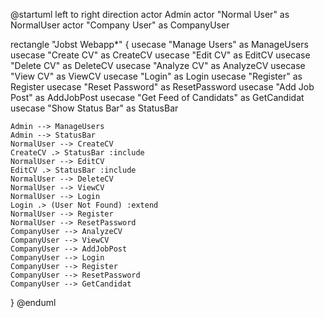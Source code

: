 @startuml
left to right direction
actor Admin
actor "Normal User" as NormalUser
actor "Company User" as CompanyUser

rectangle "Jobst Webapp*" {
    usecase "Manage Users" as ManageUsers
    usecase "Create CV" as CreateCV
    usecase "Edit CV" as EditCV
    usecase "Delete CV" as DeleteCV
    usecase "Analyze CV" as AnalyzeCV
    usecase "View CV" as ViewCV
    usecase "Login" as Login
    usecase "Register" as Register
    usecase "Reset Password" as ResetPassword
    usecase "Add Job Post" as AddJobPost
    usecase "Get Feed of Candidats" as GetCandidat
    usecase "Show Status Bar" as StatusBar

    Admin --> ManageUsers
    Admin --> StatusBar
    NormalUser --> CreateCV
    CreateCV .> StatusBar :include
    NormalUser --> EditCV
    EditCV .> StatusBar :include
    NormalUser --> DeleteCV
    NormalUser --> ViewCV
    NormalUser --> Login
    Login .> (User Not Found) :extend
    NormalUser --> Register
    NormalUser --> ResetPassword
    CompanyUser --> AnalyzeCV
    CompanyUser --> ViewCV
    CompanyUser --> AddJobPost
    CompanyUser --> Login
    CompanyUser --> Register
    CompanyUser --> ResetPassword
    CompanyUser --> GetCandidat
}
@enduml